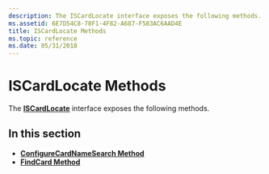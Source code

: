 ```yaml
---
description: The ISCardLocate interface exposes the following methods.
ms.assetid: 6E7D54C8-78F1-4F82-A687-F583AC6AAD4E
title: ISCardLocate Methods
ms.topic: reference
ms.date: 05/31/2018
---
```


# ISCardLocate Methods

The [**ISCardLocate**](iscardlocate.md) interface exposes the following methods.

## In this section

-   [**ConfigureCardNameSearch Method**](iscardlocate-configurecardnamesearch.md)
-   [**FindCard Method**](iscardlocate-findcard.md)

 

 



